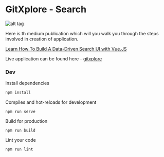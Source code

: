 
# GitXplore - Search

![alt tag](https://github.com/my-personal-project-work/GitXplore-Search/blob/master/public/gitXplore.gif)

Here is th medium publication which will you walk you through the steps involved in creation of application.

[Learn How To Build A Data-Driven Search UI with Vue.JS](https://medium.appbase.io/learn-how-to-build-a-github-search-explorer-app-with-vue-js-c66f61d6e152)

Live application can be found here - [gitxplore](https://codesandbox.io/s/54l2m5rqxl)

### Dev

Install dependencies
```sh
npm install
```

Compiles and hot-reloads for development
```
npm run serve
```

Build for production
```
npm run build
```

Lint your code
```
npm run lint
```
